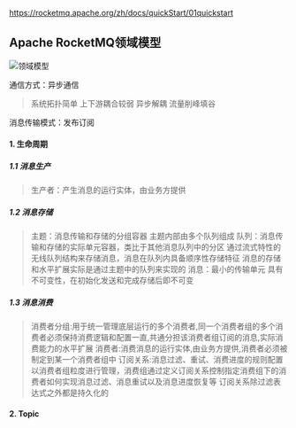 https://rocketmq.apache.org/zh/docs/quickStart/01quickstart
##  Apache RocketMQ领域模型

![领域模型](https://rocketmq.apache.org/zh/assets/images/mainarchi-9b036e7ff5133d050950f25838367a17.png)

通信方式：异步通信

> 系统拓扑简单
> 上下游耦合较弱
> 异步解耦
> 流量削峰填谷

消息传输模式：发布订阅

#### 1. 生命周期

##### 1.1 消息生产

> 生产者：产生消息的运行实体，由业务方提供

##### 1.2 消息存储

> 主题：消息传输和存储的分组容器
> 	主题内部由多个队列组成
> 队列：消息传输和存储的实际单元容器，类比于其他消息队列中的分区
> 	通过流式特性的无线队列结构来存储消息，消息在队列内具备顺序性存储特征
> 	消息的存储和水平扩展实际是通过主题中的队列来实现的
> 消息：最小的传输单元
> 	具有不可变性，在初始化发送和完成存储后即不可变

##### 1.3 消息消费

> 消费者分组:用于统一管理底层运行的多个消费者,同一个消费者组的多个消费者必须保持消费逻辑和配置一直,共通分担该消费者组订阅的消息,实际消费能力的水平扩展
> 消费者:消费消息的运行实体,由业务方提供,消费者必须被制定到某一个消费者组中
> 订阅关系:消息过滤、重试、消费进度的规则配置
> 	以消费者组粒度进行管理，消费组通过定义订阅关系控制指定消费组下的消费者如何实现消息过滤、消息重试以及消息进度恢复等
> 	订阅关系除过滤表达式之外都是持久化的

#### 2. Topic


